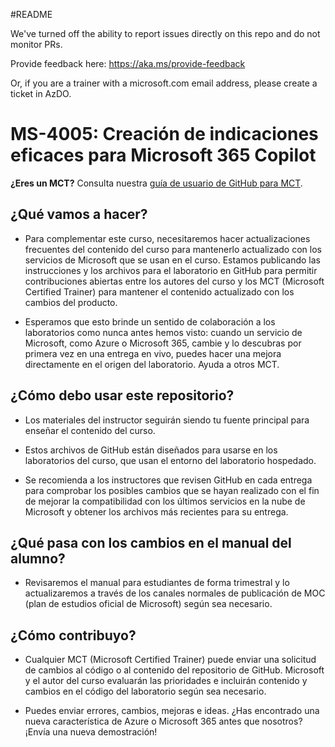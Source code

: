 #README

We've turned off the ability to report issues directly on this repo and do not monitor PRs.

Provide feedback here: https://aka.ms/provide-feedback

Or, if you are a trainer with a microsoft.com email address, please create a ticket in AzDO.

# MS-4005: Creación de indicaciones eficaces para Microsoft 365 Copilot

**¿Eres un MCT?** Consulta nuestra [guía de usuario de GitHub para MCT](https://microsoftlearning.github.io/MCT-User-Guide/).

## ¿Qué vamos a hacer?

- Para complementar este curso, necesitaremos hacer actualizaciones frecuentes del contenido del curso para mantenerlo actualizado con los servicios de Microsoft que se usan en el curso. Estamos publicando las instrucciones y los archivos para el laboratorio en GitHub para permitir contribuciones abiertas entre los autores del curso y los MCT (Microsoft Certified Trainer) para mantener el contenido actualizado con los cambios del producto.

- Esperamos que esto brinde un sentido de colaboración a los laboratorios como nunca antes hemos visto: cuando un servicio de Microsoft, como Azure o Microsoft 365, cambie y lo descubras por primera vez en una entrega en vivo, puedes hacer una mejora directamente en el origen del laboratorio. Ayuda a otros MCT.

## ¿Cómo debo usar este repositorio?

- Los materiales del instructor seguirán siendo tu fuente principal para enseñar el contenido del curso.

- Estos archivos de GitHub están diseñados para usarse en los laboratorios del curso, que usan el entorno del laboratorio hospedado.

- Se recomienda a los instructores que revisen GitHub en cada entrega para comprobar los posibles cambios que se hayan realizado con el fin de mejorar la compatibilidad con los últimos servicios en la nube de Microsoft y obtener los archivos más recientes para su entrega.

## ¿Qué pasa con los cambios en el manual del alumno?

- Revisaremos el manual para estudiantes de forma trimestral y lo actualizaremos a través de los canales normales de publicación de MOC (plan de estudios oficial de Microsoft) según sea necesario.

## ¿Cómo contribuyo?

- Cualquier MCT (Microsoft Certified Trainer) puede enviar una solicitud de cambios al código o al contenido del repositorio de GitHub. Microsoft y el autor del curso evaluarán las prioridades e incluirán contenido y cambios en el código del laboratorio según sea necesario.

- Puedes enviar errores, cambios, mejoras e ideas. ¿Has encontrado una nueva característica de Azure o Microsoft 365 antes que nosotros? ¡Envía una nueva demostración!
